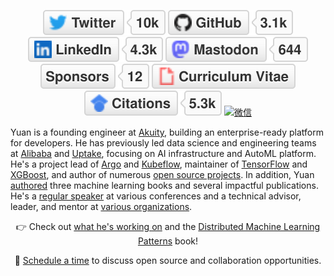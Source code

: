 <p align="center">
	<a href="https://twitter.com/TerryTangYuan"><img src="imgs/twitter.svg" alt="Twitter"></a>
	<a href="https://github.com/terrytangyuan"><img src="imgs/github.svg" alt="GitHub"></a>
	<a href="https://www.linkedin.com/in/terrytangyuan"><img src="imgs/linkedin.svg" alt="LinkedIn"></a>
	<a rel="me" href="https://fosstodon.org/@terrytangyuan"><img src="imgs/mastodon.svg" alt="Mastodon"></a>
	<a href="https://github.com/sponsors/terrytangyuan"><img src="imgs/sponsors.svg" alt="Sponsors"></a>
	<a href="https://terrytangyuan.github.io/cv.html"><img src="imgs/cv.svg" alt="Curriculum Vitae"></a>
	<a href="https://scholar.google.com/citations?user=2GYttqUAAAAJ&hl=en"><img src="imgs/citations.svg" alt="Citations"></a>
	<a href="https://raw.githubusercontent.com/terrytangyuan/terrytangyuan/master/imgs/wechat-qr-code.png"><img src="imgs/wechat.svg" alt="微信"></a>
</p>



Yuan is a founding engineer at [Akuity](https://akuity.io/), building an enterprise-ready platform for developers. He has previously led data science and engineering teams at [Alibaba](https://www.alibabagroup.com/) and [Uptake](https://uptake.com/), focusing on AI infrastructure and AutoML platform. He's a project lead of [Argo](https://argoproj.github.io/) and [Kubeflow](https://github.com/kubeflow), maintainer of [TensorFlow](https://github.com/tensorflow/tensorflow) and [XGBoost](https://github.com/dmlc/xgboost), and author of numerous [open source projects](https://github.com/sponsors/terrytangyuan). In addition, Yuan [authored](https://terrytangyuan.github.io/cv#publications) three machine learning books and several impactful publications. He's a [regular speaker](https://terrytangyuan.github.io/cv#talks) at various conferences and a technical advisor, leader, and mentor at [various organizations](https://terrytangyuan.github.io/cv#services). 

<p align="center">👉 Check out
	<a href="https://github.com/sponsors/terrytangyuan">what he's working on</a> and the <a href="https://github.com/terrytangyuan/distributed-ml-patterns">Distributed Machine Learning Patterns</a> book!
</p>
<p align="center">🔔 <a href="https://calendly.com/chat-with-terry/">Schedule a time</a> to discuss open source and collaboration opportunities.</p>
